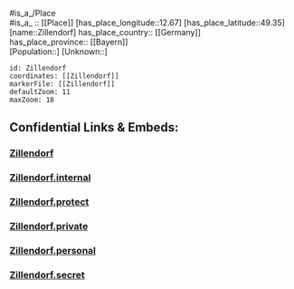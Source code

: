 ﻿---
location: [49.35,12.67] 
mapzoom: [7,12] 
mapmarker: city 
type: City
tags:
- geo/City


SpocWebEntityId: 35832
isDeleted: false
confidential: public

---
#is_a_/Place  
#is_a_ :: [[Place]] 
[has_place_longitude::12.67] 
[has_place_latitude::49.35] 
[name::Zillendorf] 
has_place_country:: [[Germany]]  
has_place_province:: [[Bayern]]  
[Population::] 
[Unknown::] 


```leaflet
id: Zillendorf
coordinates: [[Zillendorf]] 
markerFile: [[Zillendorf]] 
defaultZoom: 11 
maxZoom: 18
```


## Confidential Links & Embeds: 

### [Zillendorf](/_public/Earth/Continent/Europe/Europe~Central/Germany/Germany~West/Bayern/counties~Bayern/Cham/cities~Cham/Waldmünchen/City/Zillendorf.md) 

### [Zillendorf.internal](/_internal/Earth/Continent/Europe/Europe~Central/Germany/Germany~West/Bayern/counties~Bayern/Cham/cities~Cham/Waldmünchen/City/Zillendorf.internal.md) 

### [Zillendorf.protect](/_protect/Earth/Continent/Europe/Europe~Central/Germany/Germany~West/Bayern/counties~Bayern/Cham/cities~Cham/Waldmünchen/City/Zillendorf.protect.md) 

### [Zillendorf.private](/_private/Earth/Continent/Europe/Europe~Central/Germany/Germany~West/Bayern/counties~Bayern/Cham/cities~Cham/Waldmünchen/City/Zillendorf.private.md) 

### [Zillendorf.personal](/_personal/Earth/Continent/Europe/Europe~Central/Germany/Germany~West/Bayern/counties~Bayern/Cham/cities~Cham/Waldmünchen/City/Zillendorf.personal.md) 

### [Zillendorf.secret](/_secret/Earth/Continent/Europe/Europe~Central/Germany/Germany~West/Bayern/counties~Bayern/Cham/cities~Cham/Waldmünchen/City/Zillendorf.secret.md) 
